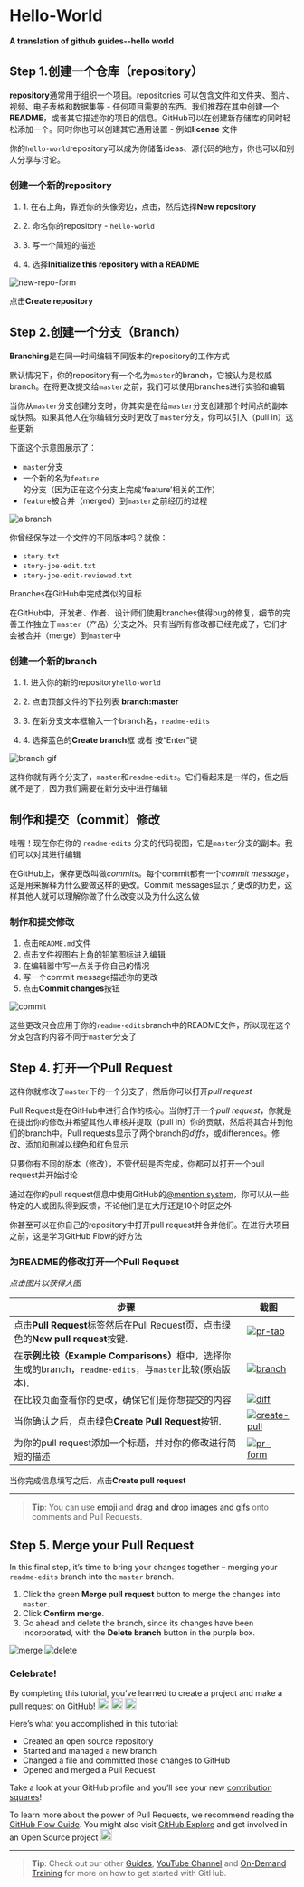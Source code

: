 # Hello-World

<p><strong>A translation of github guides--hello world</strong></p>

## Step 1.创建一个仓库（repository）

<p><strong>repository</strong>通常用于组织一个项目。repositories 可以包含文件和文件夹、图片、视频、电子表格和数据集等 - 任何项目需要的东西。我们推荐在其中创建一个<strong>README</strong>，或者其它描述你的项目的信息。GitHub可以在创建新存储库的同时轻松添加一个。同时你也可以创建其它通用设置 - 例如<strong>license</strong> 文件</p>

<p>你的<code class="highlighter-rouge">hello-world</code>repository可以成为你储备ideas、源代码的地方，你也可以和别人分享与讨论。</p>
  
### 创建一个新的repository

<ol>
  <li>1. 在右上角，靠近你的头像旁边，点击<span class="octicon octicon-plus"></span>，然后选择<strong>New repository</strong></p></li>
  <li>2. 命名你的repository - <code class="highlighter-rouge">hello-world</code></p></li>
  <li>3. 写一个简短的描述</p></li>
  <li>4. 选择<strong>Initialize this repository with a README</strong></p></li>
</ol>

<p><img src="https://github.com/cin619/Github-guides-Hello-World/blob/master/images/create-new-repo.png" alt="new-repo-form"></p>

<p>点击<strong>Create repository</strong></p>
  
## Step 2.创建一个分支（Branch）

<p><strong>Branching</strong>是在同一时间编辑不同版本的repository的工作方式</p>

<p>默认情况下，你的repository有一个名为<code class="highlighter-rouge">master</code>的branch，它被认为是权威branch。在将更改提交给<code class="highlighter-rouge">master</code>之前，我们可以使用branches进行实验和编辑</p>

<p>当你从<code class="highlighter-rouge">master</code>分支创建分支时，你其实是在给<code class="highlighter-rouge">master</code>分支创建那个时间点的副本或快照。如果其他人在你编辑分支时更改了<code class="highlighter-rouge">master</code>分支，你可以引入（pull in）这些更新</p>

<p>下面这个示意图展示了：</p>

<ul>
  <li><code class="highlighter-rouge">master</code>分支</li>
  <li>一个新的名为<code class="highlighter-rouge">feature</code>的分支（因为正在这个分支上完成‘feature’相关的工作）</li>
  <li><code class="highlighter-rouge">feature</code>被合并（merged）到<code class="highlighter-rouge">master</code>之前经历的过程</li>
</ul>

<p><img src="https://github.com/cin619/Github-guides-Hello-World/blob/master/images/branching.png" alt="a branch"></p>

<p>你曾经保存过一个文件的不同版本吗？就像：</p>

<ul>
  <li><code class="highlighter-rouge">story.txt</code></li>
  <li><code class="highlighter-rouge">story-joe-edit.txt</code></li>
  <li><code class="highlighter-rouge">story-joe-edit-reviewed.txt</code></li>
</ul>

<p>Branches在GitHub中完成类似的目标</p>

<p>在GitHub中，开发者、作者、设计师们使用branches使得bug的修复，细节的完善工作独立于<code class="highlighter-rouge">master</code>（产品）分支之外。只有当所有修改都已经完成了，它们才会被合并（merge）到<code class="highlighter-rouge">master</code>中</p>

### 创建一个新的branch

<ol>
  <li>1. 进入你的新的repository<code class="highlighter-rouge">hello-world</code></p></li>
  <li>2. 点击顶部文件的下拉列表 <strong>branch:master</strong></p></li>
  <li>3. 在新分支文本框输入一个branch名，<code class="highlighter-rouge">readme-edits</code></p></li>
  <li>4. 选择蓝色的<strong>Create branch</strong>框 或者 按“Enter”键</p></li>
</ol>

<p><img src="https://github.com/cin619/Github-guides-Hello-World/blob/master/images/readme-edits.gif" alt="branch gif"></p>

<p>这样你就有两个分支了，<code class="highlighter-rouge">master</code>和<code class="highlighter-rouge">readme-edits</code>。它们看起来是一样的，但之后就不是了，因为我们需要在新分支中进行编辑</p>

## 制作和提交（commit）修改

<p>哇喔！现在你在你的 <code class="highlighter-rouge">readme-edits</code> 分支的代码视图，它是<code class="highlighter-rouge">master</code>分支的副本。我们可以对其进行编辑</p>

<p>在GitHub上，保存更改叫做<em>commits</em>。每个commit都有一个<em>commit message</em>，这是用来解释为什么要做这样的更改。Commit messages显示了更改的历史，这样其他人就可以理解你做了什么改变以及为什么这么做</p>

### 制作和提交修改

<ol>
  <li>点击<code class="highlighter-rouge">README.md</code>文件</li>
  <li>点击文件视图右上角的铅笔图标进入编辑</li>
  <li>在编辑器中写一点关于你自己的情况</li>
  <li>写一个commit message描述你的更改</li>
  <li>点击<strong>Commit changes</strong>按钮</li>
</ol>

<p><img src="https://github.com/cin619/Github-guides-Hello-World/blob/master/images/commit.png" alt="commit"></p>

<p>这些更改只会应用于你的<code class="highlighter-rouge">readme-edits</code>branch中的README文件，所以现在这个分支包含的内容不同于<code class="highlighter-rouge">master</code>分支了</p>

## Step 4. 打开一个Pull Request

<p>这样你就修改了<code class="highlighter-rouge">master</code>下的一个分支了，然后你可以打开<em>pull request</em></p>

<p>Pull Request是在GitHub中进行合作的核心。当你打开一个<em>pull request</em>，你就是在提出你的修改并希望其他人审核并提取（pull in）你的贡献，然后将其合并到他们的branch中。Pull requests显示了两个branch的<em>diffs</em>，或differences。修改、添加和删减以绿色和红色显示</p>

<p>只要你有不同的版本（修改），不管代码是否完成，你都可以打开一个pull request并开始讨论</p>

<p>通过在你的pull request信息中使用GitHub的<a href="https://help.github.com/articles/about-writing-and-formatting-on-github/#text-formatting-toolbar">@mention system</a>，你可以从一些特定的人或团队得到反馈，不论他们是在大厅还是10个时区之外</p>

<p>你甚至可以在你自己的repository中打开pull request并合并他们。在进行大项目之前，这是学习GitHub Flow的好方法</p>

### 为README的修改打开一个Pull Request

<p><em>点击图片以获得大图</em></p>

<table>
  <thead>
    <tr>
      <th>步骤</th>
      <th>截图</th>
    </tr>
  </thead>
  <tbody>
    <tr>
      <td>点击<strong>Pull Request</strong>标签然后在Pull Request页，点击绿色的<strong>New pull request</strong>按键.</td>
      <td><a href="pr-tab.gif"><img src="https://github.com/cin619/Github-guides-Hello-World/blob/master/images/pr-tab.gif" alt="pr-tab"></a></td>
    </tr>
    <tr>
      <td>在<strong>示例比较（Example Comparisons）</strong>框中，选择你生成的branch，<code class="highlighter-rouge">readme-edits</code>，与<code class="highlighter-rouge">master</code>比较(原始版本).</td>
      <td><a href="pick-branch.png"><img src="https://github.com/cin619/Github-guides-Hello-World/blob/master/images/pick-branch.png" alt="branch"></a></td>
    </tr>
    <tr>
      <td>在比较页面查看你的更改，确保它们是你想提交的内容</td>
      <td><a href="diff.png"><img src="https://github.com/cin619/Github-guides-Hello-World/blob/master/images/diff.png" alt="diff"></a></td>
    </tr>
    <tr>
      <td>当你确认之后，点击绿色<strong>Create Pull Request</strong>按钮.</td>
      <td><a href="create-pr.png"><img src="https://github.com/cin619/Github-guides-Hello-World/blob/master/images/create-pr.png" alt="create-pull"></a></td>
    </tr>
    <tr>
      <td>为你的pull request添加一个标题，并对你的修改进行简短的描述</td>
      <td><a href="pr-form.png"><img src="https://github.com/cin619/Github-guides-Hello-World/blob/master/images/pr-form.png" alt="pr-form"></a></td>
    </tr>
  </tbody>
</table>

<p>当你完成信息填写之后，点击<strong>Create pull request</strong></p>

<hr>

<blockquote>
  <p><strong>Tip</strong>: You can use <a href="https://help.github.com/articles/basic-writing-and-formatting-syntax/#using-emoji">emoji</a> and <a href="https://help.github.com/articles/file-attachments-on-issues-and-pull-requests/">drag and drop images and gifs</a> onto comments and Pull Requests.</p>
</blockquote>

<p><a id="merge" title="Merge Pull Request" class="toc-item"></a></p>

<h2>Step 5. Merge your Pull Request</h2>

<p>In this final step, it’s time to bring your changes together – merging your <code class="highlighter-rouge">readme-edits</code> branch into the <code class="highlighter-rouge">master</code> branch.</p>

<ol>
  <li>Click the green <strong>Merge pull request</strong> button to merge the changes into <code class="highlighter-rouge">master</code>.</li>
  <li>Click <strong>Confirm merge</strong>.</li>
  <li>Go ahead and delete the branch, since its changes have been incorporated, with the <strong>Delete branch</strong> button in the purple box.</li>
</ol>

<p><img src="/activities/hello-world/merge-button.png" alt="merge">
<img src="/activities/hello-world/delete-button.png" alt="delete"></p>

<h3>Celebrate!</h3>

<p>By completing this tutorial, you’ve learned to create a project and make a pull request on GitHub! <img class="emoji" title=":tada:" alt=":tada:" src="https://assets-cdn.github.com/images/icons/emoji/unicode/1f389.png" height="20" width="20"> <img class="emoji" title=":octocat:" alt=":octocat:" src="https://assets-cdn.github.com/images/icons/emoji/octocat.png" height="20" width="20"> <img class="emoji" title=":zap:" alt=":zap:" src="https://assets-cdn.github.com/images/icons/emoji/unicode/26a1.png" height="20" width="20"></p>

<p>Here’s what you accomplished in this tutorial:</p>

<ul>
  <li>Created an open source repository</li>
  <li>Started and managed a new branch</li>
  <li>Changed a file and committed those changes to GitHub</li>
  <li>Opened and merged a Pull Request</li>
</ul>

<p>Take a look at your GitHub profile and you’ll see your new <a href="https://help.github.com/articles/viewing-contributions">contribution squares</a>!</p>

<p>To learn more about the power of Pull Requests, we recommend reading the <a href="http://guides.github.com/overviews/flow/">GitHub Flow Guide</a>. You might also visit <a href="http://github.com/explore">GitHub Explore</a> and get involved in an Open Source project <img class="emoji" title=":octocat:" alt=":octocat:" src="https://assets-cdn.github.com/images/icons/emoji/octocat.png" height="20" width="20"></p>

<hr>

<blockquote>
  <p><strong>Tip</strong>: Check out our other <a href="http://guides.github.com">Guides</a>, <a href="http://youtube.com/githubguides">YouTube Channel</a> and <a href="https://services.github.com/on-demand/">On-Demand Training</a> for more on how to get started with GitHub.</p>
</blockquote>









